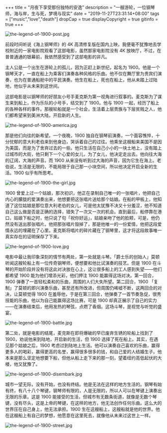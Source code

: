 +++
title = "月夜下享受那份独特的安逸"
description = "一艘游轮，一位钢琴师，海与岸，生与死，梦境与现实"
date = "2019-11-27T23:31:14+08:00"
tags = ["music","love","death"]
dropCap = true
displayCopyright = true
gitinfo = true
+++

![the-legend-of-1900-post.jpg](/images/the-legend-of-1900-post.jpg "《海上钢琴师》")

前段时间听说《海上钢琴师》的 4K 高清修复版在国内上映，我便毫不犹豫地去学校附近的一家电影院观看了这部电影，虽然那家电影院没有 4K 放映厅，不过，在普普通通的银幕前，我依然感受到了这部电影的非凡。

主人公是一个出生在游轮上的孤儿，因为正赶上新世纪，起名为 1900。他是一个钢琴天才，一直在船上为乘客们演奏各种风格的乐曲。他不仅在舞厅里为贵宾们演奏，也为在普通船舱中的平民演奏。他生在船上，死也在船上，他从未踏上过陆地，他似乎从未来到这世间。

这部电影是以钢琴师的好朋友小号手麦克斯为第一视角进行叙事的。麦克斯为了谋生来到船上，作为乐队的小号手，结交到了 1900。他与 1900 一起，经历了船上的各种各样的事件。那艘轮船就是一个社会，生活着上层贵族与下层贫贱之人，他们都希望来到美洲大陆，开启新的人生。

![the-legend-of-1900-america.jpg](/images/the-legend-of-1900-america.jpg "船上的人们迎接着美洲大陆")

那是他们向往的新希望。一个夜晚，1900 独自在钢琴前演奏，一个面容憔悴，十分忧郁的意大利老伯来到他身边，哭诉着自己的过往。他乘坐这艘船来美国不是因为美国，而是为了舍弃过去的一些。他只生活在自己小小的一块土地上，没有踏上过城市的大街，他只剩下一个心爱的女儿，为了女儿，他决定走出去。他向往大海的辽阔，大海的声音。而 1900 从来没有听到过大海的声音，因为它生在海上。老伯说，生活是无限的，不能局限于自己那一小块空间，所以他决定开启全新的生活。1900 似乎有所思考。

![the-legend-of-1900-the-girl.jpg](/images/the-legend-of-1900-the-girl.jpg "那个姑娘")

1900 曾爱上过一个姑娘，那次初识，他正在录制自己唯一的一张唱片，他把自己内心的朦胧的爱演奏出来，他想要把这张唱片送给那个姑娘。在船的甲板上，他知道了这位姑娘是那位意大利老伯的女儿，可是他太犹豫不决又十分羞涩，他不知道自己这么做是否是正确的选择，错失了一次又一次的机会。直到最后，船停靠在港口，姑娘下船之时，他只说了句「祝你好运」，姑娘亲吻了他的脸颊，可是，他仍然没有送出那张唱片。他把那张唱片毁掉了，那是他唯一的一份爱情，他把这段爱情永远的埋藏在了心里。麦克斯将唱片的碎片藏在了钢琴里，这才将这段故事唯一真实存在的证明保存了下来。

![the-legend-of-1900-love.jpg](/images/the-legend-of-1900-love.jpg "甲板上的两人")

电影中最让我印象深刻的情节有两处，第一处就是斗琴。「爵士乐的创始人」莫顿听闻这艘轮船上有一位传奇钢琴师，便想要和他比试演奏的技艺。但是 1900 在斗琴的开始阶段并没有将这此对决放在心上，这让很多船上的工人感到失望——他们都希望 1900 能为他们增添光彩，他们押注 1900 能赢得这场对决。第一回合，1900 弹奏了一首轻松柔和的乐曲，周围的人们大失所望。第二回合，1900 「复制」了莫顿的即兴演奏乐曲，甚至还有所改进，但周围仍唏嘘不断，这两回合的对决，让莫顿觉得 1900 在羞辱他，于是在第三回合，他弹奏了一首节奏急促，很秀技能的乐曲，他以为自己能赢得这场比赛，可是 1900 却真正展示了自己的实力——在演奏结束后，他用发热的琴弦，点燃了香烟。这场斗琴，是视觉与听觉的盛宴。

![the-legend-of-1900-battle.jpg](/images/the-legend-of-1900-battle.jpg "斗琴")

第二处，就是电影的结尾，麦克斯在即将爆破的早已废弃生锈的轮船上找到了 1900，劝说他来到陆地，开启新的生活，但 1900 选择了死在船上。其实，在遇见那个姑娘之后，1900 考虑过到陆地上生活。他可以演奏自己喜欢的乐曲，赢得更多人的喝彩，赢得更高的名誉，赢得很多很多的钱，和自己爱的人结婚生子。他本来是那么坚定地想要下船，但他从船上走下来的那一刻，望着纽约高低起伏的大楼，他又犹豫了。

![the-legend-of-1900-disembark.jpg](/images/the-legend-of-1900-disembark.jpg "下船的那一刻")

城市一望无际，没有开始，也没有终结。他是无法在这样的地方生活的。钢琴有始有终，有八十八个琴键，钢琴师有限的，人是无限的，所以人可以在琴键上演奏出无限的乐章。这是 1900 能接受的生活，但城市有无数条街道，就像是无数个琴键，没有尽头，这是上帝的琴键，在这样的地方，他无法创作任何乐曲。这么大的世界压在自己身上，他无法承担。1900 生在这艘船上，这艘船就是他的世界。他在这艘船上有自己的梦想，他愿意在这里死去，就像他从未来过这世上一样。

![the-legend-of-1900-street.jpg](/images/the-legend-of-1900-street.jpg "无尽的城市")